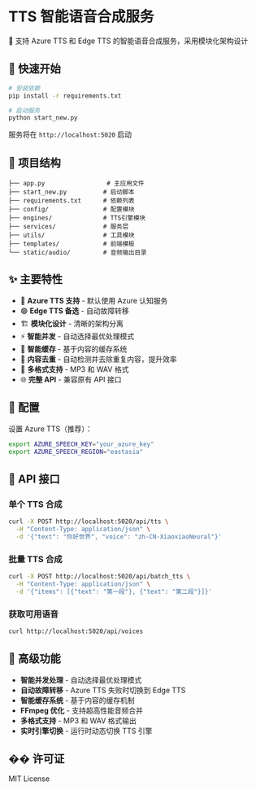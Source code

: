 # TTS 智能语音合成服务

🎵 支持 Azure TTS 和 Edge TTS 的智能语音合成服务，采用模块化架构设计

## 🚀 快速开始

```bash
# 安装依赖
pip install -r requirements.txt

# 启动服务
python start_new.py
```

服务将在 `http://localhost:5020` 启动

## 📁 项目结构

```
├── app.py                 # 主应用文件
├── start_new.py          # 启动脚本
├── requirements.txt      # 依赖列表
├── config/               # 配置模块
├── engines/              # TTS引擎模块
├── services/             # 服务层
├── utils/                # 工具模块
├── templates/            # 前端模板
└── static/audio/         # 音频输出目录
```

## ✨ 主要特性

- 🔵 **Azure TTS 支持** - 默认使用 Azure 认知服务
- 🟢 **Edge TTS 备选** - 自动故障转移
- 🏗️ **模块化设计** - 清晰的架构分离
- ⚡ **智能并发** - 自动选择最优处理模式
- 💾 **智能缓存** - 基于内容的缓存系统
- 🔄 **内容去重** - 自动检测并去除重复内容，提升效率
- 🎵 **多格式支持** - MP3 和 WAV 格式
- 🌐 **完整 API** - 兼容原有 API 接口

## 🔧 配置

设置 Azure TTS（推荐）：

```bash
export AZURE_SPEECH_KEY="your_azure_key"
export AZURE_SPEECH_REGION="eastasia"
```

## 🔌 API 接口

### 单个 TTS 合成

```bash
curl -X POST http://localhost:5020/api/tts \
  -H "Content-Type: application/json" \
  -d '{"text": "你好世界", "voice": "zh-CN-XiaoxiaoNeural"}'
```

### 批量 TTS 合成

```bash
curl -X POST http://localhost:5020/api/batch_tts \
  -H "Content-Type: application/json" \
  -d '{"items": [{"text": "第一段"}, {"text": "第二段"}]}'
```

### 获取可用语音

```bash
curl http://localhost:5020/api/voices
```

## 🚀 高级功能

- **智能并发处理** - 自动选择最优处理模式
- **自动故障转移** - Azure TTS 失败时切换到 Edge TTS
- **智能缓存系统** - 基于内容的缓存机制
- **FFmpeg 优化** - 支持超高性能音频合并
- **多格式支持** - MP3 和 WAV 格式输出
- **实时引擎切换** - 运行时动态切换 TTS 引擎

## �� 许可证

MIT License
